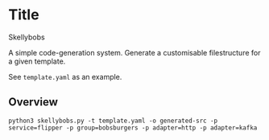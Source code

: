 # Title

Skellybobs

A simple code-generation system. Generate a customisable filestructure for a given template.

See `template.yaml` as an example.

## Overview

`python3 skellybobs.py -t template.yaml -o generated-src -p service=flipper -p group=bobsburgers -p adapter=http -p adapter=kafka`
